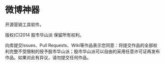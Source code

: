 微博神器
===========
开源营销工具软件。

版权(C)2014 股市华山派 保留所有权利。

向库提交Issues、Pull Requests、Wiki等作品表示您同意：将提交作品的全部权利完整不受限制的授予股市华山派；股市华山派可以自由的采用任意许可证再发布作品。如果对此有异议，请勿提交任何作品。
